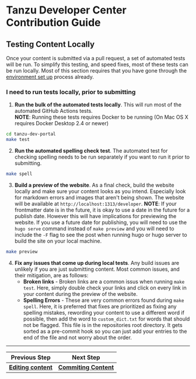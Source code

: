 # Tanzu Developer Center Contribution Guide


## Testing Content Locally

Once your content is submitted via a pull request, a set of automated tests will be run. To simplify this testing, and speed fixes, most of these tests can be run locally. Most of this section requires that you have gone through the [environment set up](gh2-env-setup.md) process already. 


### I need to run tests locally, prior to submitting

1. **Run the bulk of the automated tests locally**. This will run most of the automated GitHub Actions tests.  
    **NOTE**: Running these tests requires Docker to be running (On Mac OS X requires Docker Desktop 2.4 or newer)

```bash
cd tanzu-dev-portal
make test
```

2. **Run the automated spelling check test**. The automated test for checking spelling needs to be run separately if you want to run it prior to submitting.
```bash
make spell
```

3. **Build a preview of the website**. As a final check, build the website locally and make sure your content looks as you intend. Especially look for markdown errors and images that aren't being shown. The website will be available at `http://localhost:1313/developer`.
    **NOTE**: If your frontmatter date is in the future, it is okay to use a date in the future for a publish date. However this will have implications for previewing the website. If you use a future date for publishing, you will need to use the `hugo serve` command instead of `make preview` and you will need to include the `-F` flag to see the post when running hugo or hugo server to build the site on your local machine.
```bash
make preview
```

4. **Fix any issues that come up during local tests**. Any build issues are unlikely if you are just submitting content. Most common issues, and their mitigation, are as follows:
    * **Broken links** - Broken links are a common issus when running `make test`. Here, simply double check your links and click on every link in your content during the preview of the website.
    * **Spelling Errors** - These are very common errors found during `make spell`. Here, it is preferred that fixes are prioritized as fixing any spelling mistakes, rewording your content to use a different word if possible, then add the word to `custom_dict.txt` for words that should not be flagged. This file is in the repositories root directory. It gets sorted as a pre-commit hook so you can just add your entries to the end of the file and not worry about the order.

---

| Previous Step | Next Step |
| ------------- | --------- |
| **[Editing content](contributing/gh4-editing-content.md)** | **[Commiting Content](contributing/gh6-commiting-content.md)** |